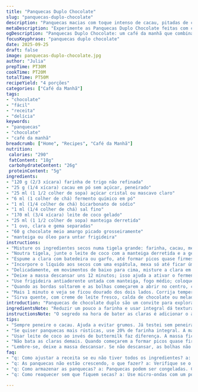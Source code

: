```yaml
---
title: "Panquecas Duplo Chocolate"
slug: "panquecas-duplo-chocolate"
description: "Panquecas macias com toque intenso de cacau, pitadas de chocolate preto bem picado que derretem na boca. Troque 20% da farinha por farinha integral para textura mais rústica. Usar leite de coco no lugar do buttermilk dá leveza diferente, ainda mais úmida a massa. Bater clara em neve envolve ar, deixa próximo ao aerado apesar do cacau pesado. Cozinhar em fogo médio garante crosta dourada sem que queimem por dentro. Comida de café da manhã saciante, bom para dias sem pressa em casa, com café forte ou chá preto. Aprendi que paciência no descanso da massa muda tudo: bolhinhas surgem, textura melhora. Adoce a gosto; açúcar mascavo vai bem para sabor mais profundo. Dica: margarina dá leveza diferente do manteiga, testei com os dois."
metaDescription: "Experimente as Panquecas Duplo Chocolate feitas com cacau intenso e pedaços de chocolate que derretem na boca, perfeita para um café da manhã especial"
ogDescription: "Panquecas Duplo Chocolate: um café da manhã que combina a maciez do cacau com pedaços crocantes, ideal para começar o dia com sabor."
focusKeyphrase: "panquecas duplo chocolate"
date: 2025-09-25
draft: false
image: panquecas-duplo-chocolate.jpg
author: "Julia"
prepTime: PT30M
cookTime: PT20M
totalTime: PT50M
recipeYield: "4 porções"
categories: ["Café da Manhã"]
tags:
- "chocolate"
- "fácil"
- "receita"
- "delícia"
keywords:
- "panquecas"
- "chocolate"
- "café da manhã"
breadcrumb: ["Home", "Recipes", "Café da Manhã"]
nutrition: 
 calories: "290"
 fatContent: "18g"
 carbohydrateContent: "26g"
 proteinContent: "5g"
ingredients:
- "120 g (2/3 xícara) farinha de trigo não refinada"
- "25 g (1/4 xícara) cacau em pó sem açúcar, peneirado"
- "25 ml (1 1/2 colher de sopa) açúcar cristal ou mascavo claro"
- "6 ml (1 colher de chá) fermento químico em pó"
- "1 ml (1/4 colher de chá) bicarbonato de sódio"
- "1 ml (1/4 colher de chá) sal fino"
- "170 ml (3/4 xícara) leite de coco gelado"
- "25 ml (1 1/2 colher de sopa) manteiga derretida"
- "1 ovo, clara e gema separadas"
- "60 g chocolate meio amargo picado grosseiramente"
- "manteiga ou óleo para untar frigideira"
instructions:
- "Misture os ingredientes secos numa tigela grande: farinha, cacau, metade do açúcar, sal, fermento e bicarbonato. Ter a mistura bem homogênea evita grumos e ajuda a distribuir o fermento."
- "Noutra tigela, junte o leite de coco com a manteiga derretida e a gema. Misture com xícara ou batedor manual só até incorporar; poucos movimentos."
- "Espume a clara com batedeira ou garfo, até formar picos quase firmes. Vá acrescentando o açúcar restante aos poucos enquanto bate para dar estrutura sem perder leveza."
- "Incorpore o líquido aos secos com uma espátula, mexa só até ficar úmido, algumas pequenas manchas secas não são drama, isso evita massa pesada."
- "Delicadamente, em movimentos de baixo para cima, misture a clara em neve e os pedaços de chocolate, para não perder o ar nem quebrar o chocolate."
- "Deixe a massa descansar uns 12 minutos; isso ajuda a ativar o fermento e engrossar a mistura, indicado pela textura levemente aerada e firmada."
- "Use frigideira antiaderente untada com manteiga, fogo médio; coloque 3 colheres grandes de massa. Ouça o chiado, fique atento às bolhas na superfície."
- "Quando as bordas soltarem e as bolhas começarem a abrir no centro, com cerca de 3 minutos, vire com espátula delicadamente para cozinhar o outro lado."
- "Mais 1 minuto e veja se ficou dourado dos dois lados. Corrija temperatura se dourar rápido demais ou ficar cru no centro."
- "Sirva quente, com creme de leite fresco, calda de chocolate ou melado; a gordura do acompanhamento ajuda no contraste do amargor do cacau."
introduction: "Panquecas de chocolate duplo são um convite para explorar camadas de sabor e textura no café da manhã ou brunch. Misturar cacau e chocolate meio amargo na massa cria riqueza sem ser enjoativo, principalmente quando o creme de leite ou um molho leve acompanha. O segredo está na clara batida incorporada na hora certa para leveza e no descanso da massa, que transforma a textura final. A cozinha pede atenção aos detalhes do cozimento – as bolhas, a crosta dourada, o aroma tostado de cacau que invade o ambiente. Experimente substituir leite de vaca por leite vegetal para variações interessantes, mantenha a manteiga para sabor."
ingredientsNote: "Reduzir um pouco a farinha e usar integral dá textura mais interessante e combina com cacau bem forte. O leite de coco substitui o buttermilk original proporcionando acidez diferente e textura mais molhadinha. Prefiro manteiga derretida ao invés de óleo para sabor e cor mais vivos ao cozinhar. O chocolate picado grosso derrete pouco e cria pedacinhos crocantes, não troque por gotas prontas que às vezes usam gordura hidrogenada. Claro, ajuste açúcar conforme o tipo que usar — mascavo costuma ser mais úmido e profundo que cristal. Sempre peneire o cacau para evitar aqueles grumos chatos."
instructionsNote: "O segredo na hora de bater as claras é adicionar o açúcar aos poucos para que a espuma fique estável, isso cria uma massa aerada que equilibra o peso do cacau. Na mistura de secos, cuidado para não ativar o fermento prematuramente – misture rápido e reserve. Quando junta líquidos aos secos, mexa suavemente com espátula para não desenvolver glúten demais, massa densa = panquecas duras. O descanso é fundamental para que a massa fique homogênea e o fermento tenha ação. Use frigideira antiaderente bem aquecida mas sem superaquecer para evitar que as bordas queimem antes do centro cozinhar. Observe as bolhas na massa para virar no momento certo."
tips:
- "Sempre peneire o cacau. Ajuda a evitar grumos. Já testei sem peneirar; fica esquisito. A textura muda completamente para pior, se não tiver cuidado."
- "Se quiser panquecas mais rústicas, use 20% de farinha integral. A mastigação é diferente. O sabor do cacau se destaca. Mas não exagere que pode ficar pesada."
- "Usar leite de coco ao invés de buttermilk faz diferença. A massa fica mais úmida. E o sabor é leve, como um abraço. Testei as duas; leite de vaca não tem a mesma maciez."
- "Não bata as claras demais. Quando começarem a formar picos quase firmes é hora de adicionar o açúcar. Isso dá a leveza que a massa precisa para não pesar."
- "Lembre-se, deixe a massa descansar. Se não descansar, as bolhas não aparecem e a textura é diferente. Aprendi na marra, a paciência vale a pena na hora de servir."
faq:
- "q: Como ajustar a receita se eu não tiver todos os ingredientes? a: Você pode substituir a manteiga por óleo, mas o sabor muda. O açúcar mascavo é mais úmido que o cristal."
- "q: As panquecas não estão crescendo, o que fazer? a: Verifique se o fermento está bom. Muitas vezes, o problema está nos produtos. Se estiver velho, as panquecas não levantam."
- "q: Como armazenar as panquecas? a: Panquecas podem ser congeladas. Coloque papel toalha entre elas. Mas se deixar fora, comece rápido—não duram muito."
- "q: Como reaquecer sem que fiquem secas? a: Use micro-ondas com um pouco de água. Um minuto é suficiente. Tente não deixar mais que isso, senão ficam borrachentas."

---
```

